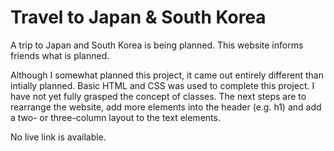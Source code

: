# Travel to Japan & South Korea

A trip to Japan and South Korea is being planned. This website informs friends what is planned.

Although I somewhat planned this project, it came out entirely different than intially planned. Basic HTML and CSS was used to complete this project. I have not yet fully grasped the concept of classes. The next steps are to rearrange the website, add more elements into the header (e.g. h1) and add a two- or three-column layout to the text elements.

No live link is available.
